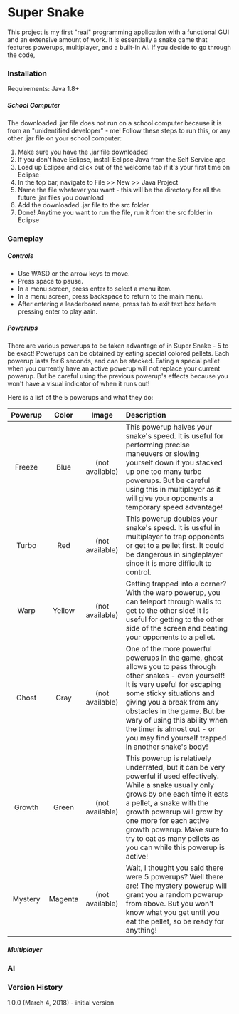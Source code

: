 # Super Snake
This project is my first "real" programming application with a functional GUI and an extensive amount of work. It is essentially a snake game that features powerups, multiplayer, and a built-in AI. If you decide to go through the code, 

### Installation
Requirements: Java 1.8+

##### School Computer
The downloaded .jar file does not run on a school computer because it is from an "unidentified developer" - me! Follow these steps to run this, or any other .jar file on your school computer:
1. Make sure you have the .jar file downloaded
1. If you don't have Eclipse, install Eclipse Java from the Self Service app
1. Load up Eclipse and click out of the welcome tab if it's your first time on Eclipse
1. In the top bar, navigate to File >> New >> Java Project
1. Name the file whatever you want - this will be the directory for all the future .jar files you download
1. Add the downloaded .jar file to the src folder
1. Done! Anytime you want to run the file, run it from the src folder in Eclipse

### Gameplay

##### Controls
- Use WASD or the arrow keys to move.
- Press space to pause.
- In a menu screen, press enter to select a menu item.
- In a menu screen, press backspace to return to the main menu.
- After entering a leaderboard name, press tab to exit text box before pressing enter to play aain.

##### Powerups
There are various powerups to be taken advantage of in Super Snake - 5 to be exact! Powerups can be obtained by eating special colored pellets. Each powerup lasts for 6 seconds, and can be stacked. Eating a special pellet when you currently have an active powerup will not replace your current powerup. But be careful using the previous powerup's effects because you won't have a visual indicator of when it runs out!

Here is a list of the 5 powerups and what they do:

Powerup | Color | Image | Description
:------:|:-----:|:-----:|:-----------
Freeze|Blue|(not available)|This powerup halves your snake's speed. It is useful for performing precise maneuvers or slowing yourself down if you stacked up one too many turbo powerups. But be careful using this in multiplayer as it will give your opponents a temporary speed advantage!
Turbo|Red|(not available)|This powerup doubles your snake's speed. It is useful in multiplayer to trap opponents or get to a pellet first. It could be dangerous in singleplayer since it is more difficult to control.
Warp|Yellow|(not available)|Getting trapped into a corner? With the warp powerup, you can teleport through walls to get to the other side! It is useful for getting to the other side of the screen and beating your opponents to a pellet.
Ghost|Gray|(not available)|One of the more powerful powerups in the game, ghost allows you to pass through other snakes - even yourself! It is very useful for escaping some sticky situations and giving you a break from any obstacles in the game. But be wary of using this ability when the timer is almost out - or you may find yourself trapped in another snake's body!
Growth|Green|(not available)|This powerup is relatively underrated, but it can be very powerful if used effectively. While a snake usually only grows by one each time it eats a pellet, a snake with the growth powerup will grow by one more for each active growth powerup. Make sure to try to eat as many pellets as you can while this powerup is active!
Mystery|Magenta|(not available)|Wait, I thought you said there were 5 powerups? Well there are! The mystery powerup will grant you a random powerup from above. But you won't know what you get until you eat the pellet, so be ready for anything!

##### Multiplayer

### AI

### Version History

1.0.0 (March 4, 2018) - initial version